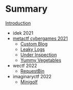 # Summary

[Introduction](README.MD)

- idek 2021
- [metactf cybergames 2021](metactf-cybergames-2021/README.md)
    - [Custom Blog](metactf-cybergames-2021/Custom-Blog.md)
    - [Leaky Logs](metactf-cybergames-2021/Leaky-Logs.md)
    - [Under Inspection](metactf-cybergames-2021/Under-Inspection.md)
    - [Yummy Vegetables](metactf-cybergames-2021/Yummy-Vegetables.md)
- wectf 2022
    - [RequestBin](wectf-2022/RequestBin.md)
- imaginaryctf 2022
    - [Minigolf](imaginaryctf-2022/minigolf.md)